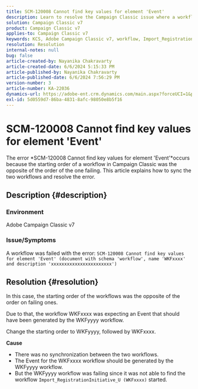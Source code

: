 ```yaml
---
title: SCM-120008 Cannot find key values for element 'Event'
description: Learn to resolve the Campaign Classic issue where a workflow fails with the error SCM-120008 Cannot find key values for element 'Event'
solution: Campaign Classic v7
product: Campaign Classic v7
applies-to: Campaign Classic v7
keywords: KCS, Adobe Campaign Classic v7, workflow, Import_RegistrationInitiative_U, error, troubleshooting, ACC, find, key values, SCM-120008
resolution: Resolution
internal-notes: null
bug: false
article-created-by: Nayanika Chakravarty
article-created-date: 6/6/2024 5:15:33 PM
article-published-by: Nayanika Chakravarty
article-published-date: 6/6/2024 7:56:29 PM
version-number: 3
article-number: KA-22036
dynamics-url: https://adobe-ent.crm.dynamics.com/main.aspx?forceUCI=1&pagetype=entityrecord&etn=knowledgearticle&id=fd68fe5e-2824-ef11-840a-00224809adb3
exl-id: 5d0559d7-86ba-4831-8afc-98050e8b5f16
---
```

# SCM-120008 Cannot find key values for element 'Event'


The error *SCM-120008 Cannot find key values for element 'Event'*occurs because the starting order of a workflow in Campaign Classic was the opposite of the order of the one failing. This article explains how to sync the two workflows and resolve the error.

## Description {#description}


### <b>Environment</b>

Adobe Campaign Classic v7

### <b>Issue/Symptoms</b>

A workflow was failed with the error:
`SCM-120008 Cannot find key values for element 'Event' (document with schema 'workflow', name 'WKFxxxx' and description 'xxxxxxxxxxxxxxxxxxxxxxx')`

## Resolution {#resolution}


In this case, the starting order of the workflows was the opposite of the order on failing ones.

Due to that, the workflow WKFxxxx was expecting an Event that should have been generated by the WKFyyyy workflow.

Change the starting order to WKFyyyy, followed by WKFxxxx.

<b>Cause</b>

- There was no synchronization between the two workflows.
- The Event for the WKFxxxx workflow should be generated by the WKFyyyy workflow.
- But the WKFyyyy workflow was failing since it was not able to find the workflow `Import_RegistrationInitiative_U (WKFxxxx)` started.
